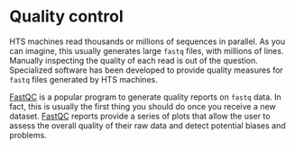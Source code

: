 # Quality control

HTS machines read thousands or millions of sequences in parallel.
As you can imagine, this usually generates large `fastq` files, with millions of lines.
Manually inspecting the quality of each read is out of the question.
Specialized software has been developed to provide quality measures for `fastq` files generated by HTS machines.

[FastQC](./fastqc/) is a popular program to generate quality reports on `fastq` data.
In fact, this is usually the first thing you should do once you receive a new dataset.
[FastQC](./fastqc/) reports provide a series of plots that allow the user to assess the overall quality of their raw data and detect potential biases and problems.
